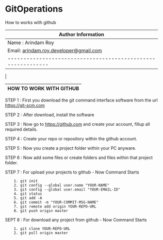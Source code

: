 # GitOperations
How to works with github




| Author Information
|-----------------------------------------------------------
| Name : Arindam Roy
| Email: arindam.roy.developer@gmail.com
|------------------------------------------------------------
|


|HOW TO WORK WITH GITHUB
|------------------------------------------------------------

STEP 1 : First you download the git command interface software from the url https://git-scm.com

STEP 2 : After download, install the software

STEP 3 : Now go to https://github.com and create your account, fillup all required details.

STEP 4 : Create your repo or repository within the github account.

STEP 5 : Now you create a project folder within your PC anyware.

STEP 6 : Now add some files or create folders and files within that project folder.

STEP 7 : For upload your projects to github - Now Command Starts

		1. git init
		2. git config --global user.name "YOUR-NAME"
		3. git config --global user.email "YOUR-EMAIL-ID"
		4. git status
		5. git add -A
		6. git commit -m "YOUR-COMMIT-MSG-NAME"
		7. git remote add origin YOUR-REPO-URL
		8. git push origin master


SEPT 8 : For download any project from github - Now Command Starts

		1. git clone YOUR-REPO-URL
		2. git pull origin master

